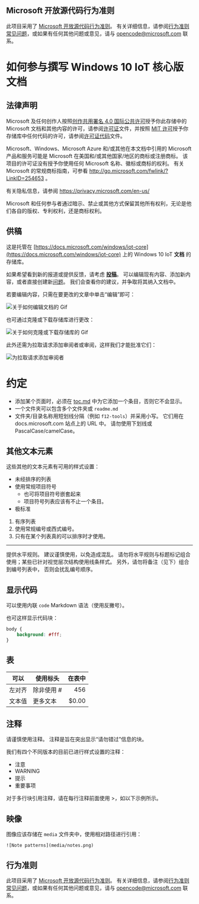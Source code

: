 ## <a name="microsoft-open-source-code-of-conduct"></a>Microsoft 开放源代码行为准则

此项目采用了 [Microsoft 开放源代码行为准则](https://opensource.microsoft.com/codeofconduct/)。
有关详细信息，请参阅[行为准则常见问题](https://opensource.microsoft.com/codeofconduct/faq/)，或如果有任何其他问题或意见，请与 [opencode@microsoft.com](mailto:opencode@microsoft.com) 联系。

# <a name="how-to-contribute-to-windows-10-iotcore-documentation"></a>如何参与撰写 Windows 10 IoT 核心版文档

## <a name="legal-notices"></a>法律声明
Microsoft 及任何创作人按照[创作共用署名 4.0 国际公共许可](https://creativecommons.org/licenses/by/4.0/legalcode)授予你此存储中的 Microsoft 文档和其他内容的许可，请参阅[许可证](LICENSE)文件，并按照 [MIT 许可](https://opensource.org/licenses/MIT)授予你存储库中任何代码的许可，请参阅[许可证代码](LICENSE-CODE)文件。

Microsoft、Windows、Microsoft Azure 和/或其他在本文档中引用的 Microsoft 产品和服务可能是 Microsoft 在美国和/或其他国家/地区的商标或注册商标。
该项目的许可证没有授予你使用任何 Microsoft 名称、徽标或商标的权利。
有关 Microsoft 的常规商标指南，可参看 http://go.microsoft.com/fwlink/?LinkID=254653 。

有关隐私信息，请参阅 https://privacy.microsoft.com/en-us/

Microsoft 和任何参与者通过暗示、禁止或其他方式保留其他所有权利，无论是他们各自的版权、专利权利，还是商标权利。

## <a name="contributing"></a>供稿

这是托管在 [https://docs.microsoft.com/windows/iot-core](https://docs.microsoft.com/windows/iot-core) 上的 Windows 10 IoT **文档** 的存储库。

如果希望看到新的报道或提供反馈，请考虑 [**投稿**](/CONTRIBUTING.md)。  可以编辑现有内容、添加新内容，或者直接创建新[问题](https://github.com/MicrosoftDocs/windows-iotcore-docs/issues)。 我们会查看你的建议，并争取将其纳入文档中。

若要编辑内容，只需在要更改的文章中单击“编辑”即可：

![关于如何编辑文档的 Gif](windows-iotcore/media/edit-doc.gif)


也可通过克隆或下载存储库进行更改：

![关于如何克隆或下载存储库的 Gif](windows-iotcore/media/download-repo.gif)

此外还需为拉取请求添加审阅者或审阅，这样我们才能批准它们：

![为拉取请求添加审阅者](windows-iotcore/media/reviewers.gif)

# <a name="conventions"></a>约定
  - 添加某个页面时，必须在 [toc.md](windows-iotcore/TOC.md) 中为它添加一个条目，否则它不会显示。
  - 一个文件夹可以包含多个文件夹或 `readme.md`
  - 文件夹/目录名称用短划线分隔（例如 `f12-tools`）并采用小写。 它们用在 docs.microsoft.com 站点上的 URL 中。 请勿使用下划线或 PascalCase/camelCase。


## <a name="other-text-elements"></a>其他文本元素

这些其他的文本元素有可用的样式设置：

* 未经排序的列表
* 使用常规项目符号
   * 也可将项目符号嵌套起来
   * 项目符号列表应该有不止一个条目。
* 极标准

1. 有序列表
2. 使用常规编号或西式编号。
3. 只有在某个列表真的可以排序时才使用。

_________________________

提供水平规则。 建议谨慎使用，以免造成混乱。
请勿将水平规则与标题标记组合使用；某些已针对视觉层次结构使用线条样式。
另外，请勿将备注（见下）组合到编号列表中， 否则会扰乱编号顺序。

## <a name="displaying-code"></a>显示代码

可以使用内联 `code` Markdown 语法（使用反撇号）。

也可这样显示代码块：

```css
body {
    background: #fff;
}
```

## <a name="tables"></a>表

| 可以     | 使用标头 | 在表中    |
|-------------|-------------|-------------:|
| 左对齐| 除非使用 #  | 456          |
| 文本值  | 更多文本   | $0.00        |

## <a name="notes"></a>注释

请谨慎使用注释。 注释是旨在突出显示“请勿错过”信息的块。

我们有四个不同版本的目前已进行样式设置的注释：
- 注意
- WARNING
- 提示
- 重要事项


对于多行块引用注释，请在每行注释前面使用 >，如以下示例所示。

## <a name="images"></a>映像

图像应该存储在 `media` 文件夹中，使用相对路径进行引用：

`![Note patterns](media/notes.png)`


## <a name="code-of-conduct"></a>行为准则
此项目采用了 [Microsoft 开放源代码行为准则](https://opensource.microsoft.com/codeofconduct/)。 有关详细信息，请参阅[行为准则常见问题](https://opensource.microsoft.com/codeofconduct/faq/)，或如果有任何其他问题或意见，请与 [opencode@microsoft.com](mailto:opencode@microsoft.com) 联系。
